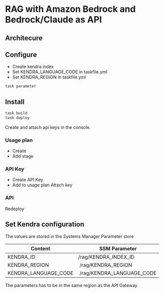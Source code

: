 # RAG with Amazon Bedrock and Bedrock/Claude as API

## Architecure

## Configure

- Create kendra index
- Set KENDRA_LANGUAGE_CODE in taskfile.yml
- Set KENDRA_REGION in taskfile.yml

```bash
task parameter
```

## Install

```bash
task build
task deploy
```

Create and attach api keys in the console.

### Usage plan
- Create
- Add stage

### API Key
- Create API Key
- Add to usage plan
     Attach key

### API

Redeploy

## Set Kendra configuration
The values are stored in the Systems Manager Parameter store

Content | SSM Parameter
---|---
KENDRA_ID | /rag/KENDRA_INDEX_ID
KENDRA_REGION | /rag/KENDRA_REGION
KENDRA_LANGUAGE_CODE | /rag/KENDRA_LANGUAGE_CODE

The parameters has to be in the same region as the API Gateway.
